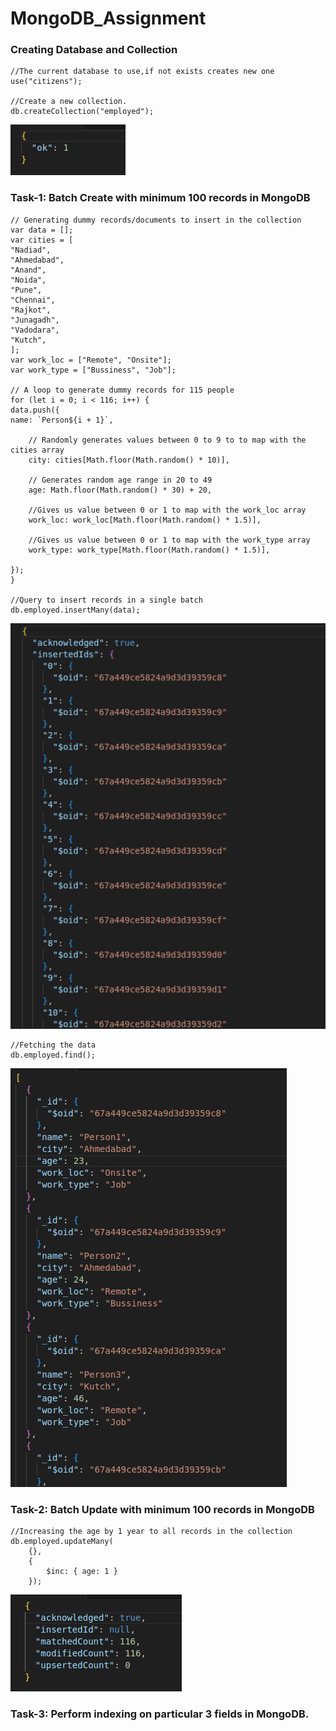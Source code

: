 # MongoDB_Assignment

### Creating Database and Collection

```
//The current database to use,if not exists creates new one
use("citizens");

//Create a new collection.
db.createCollection("employed");
```

![alt text](create_db_collection.png)

### Task-1: Batch Create with minimum 100 records in MongoDB

```
// Generating dummy records/documents to insert in the collection
var data = [];
var cities = [
"Nadiad",
"Ahmedabad",
"Anand",
"Noida",
"Pune",
"Chennai",
"Rajkot",
"Junagadh",
"Vadodara",
"Kutch",
];
var work_loc = ["Remote", "Onsite"];
var work_type = ["Bussiness", "Job"];

// A loop to generate dummy records for 115 people
for (let i = 0; i < 116; i++) {
data.push({
name: `Person${i + 1}`,

    // Randomly generates values between 0 to 9 to to map with the cities array
    city: cities[Math.floor(Math.random() * 10)],

    // Generates random age range in 20 to 49
    age: Math.floor(Math.random() * 30) + 20,

    //Gives us value between 0 or 1 to map with the work_loc array
    work_loc: work_loc[Math.floor(Math.random() * 1.5)],

    //Gives us value between 0 or 1 to map with the work_type array
    work_type: work_type[Math.floor(Math.random() * 1.5)],

});
}

//Query to insert records in a single batch
db.employed.insertMany(data);
```

![alt text](insert_many.png)

```
//Fetching the data
db.employed.find();
```

![alt text](find.png)

### Task-2: Batch Update with minimum 100 records in MongoDB

```
//Increasing the age by 1 year to all records in the collection
db.employed.updateMany(
    {},
    {
        $inc: { age: 1 }
    });
```

![alt text](update_many.png)

### Task-3: Perform indexing on particular 3 fields in MongoDB.
